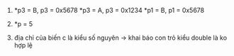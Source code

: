 1.  *p3 = B, p3 = 0x5678
    *p3 = A, p3 = 0x1234
    *p1 = B, p1 = 0x5678
    
2.  *p = 5

3.  địa chỉ của biến c là kiểu số nguyên -> khai báo con trỏ kiểu double là ko hợp lệ
